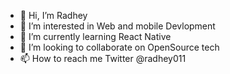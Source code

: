 - 👋 Hi, I’m Radhey
- 👀 I’m interested in Web and mobile Devlopment
- 🌱 I’m currently learning React Native
- 💞️ I’m looking to collaborate on OpenSource tech
- 📫 How to reach me Twitter @radhey011

<!---
radhe021/radhe021 is a ✨ special ✨ repository because its `README.md` (this file) appears on your GitHub profile.
You can click the Preview link to take a look at your changes.
--->
